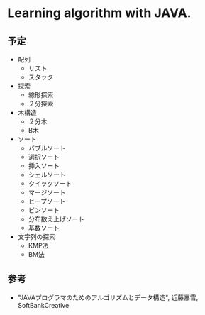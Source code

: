 # Learning algorithm with JAVA.

## 予定
- 配列
  - リスト
  - スタック
- 探索
  - 線形探索
  - ２分探索
- 木構造
  - ２分木
  - B木
- ソート
  - バブルソート
  - 選択ソート
  - 挿入ソート
  - シェルソート
  - クイックソート
  - マージソート
  - ヒープソート
  - ビンソート
  - 分布数え上げソート
  - 基数ソート
- 文字列の探索
  - KMP法
  - BM法



## 参考
- "JAVAプログラマのためのアルゴリズムとデータ構造", 近藤嘉雪, SoftBankCreative








